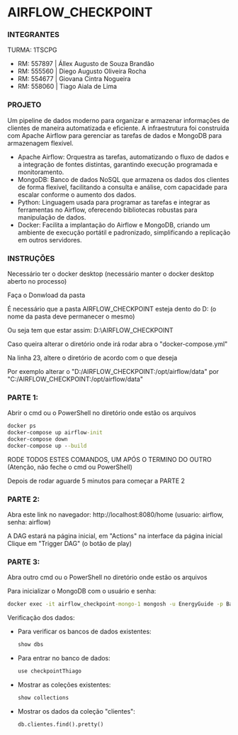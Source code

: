 # AIRFLOW_CHECKPOINT

### INTEGRANTES

TURMA: 1TSCPG

- RM: 557897 | Állex Augusto de Souza Brandão
- RM: 555560 | Diego Augusto Oliveira Rocha
- RM: 554677 | Giovana Cintra Nogueira
- RM: 558060 | Tiago Aiala de Lima

### PROJETO

Um pipeline de dados moderno para organizar e armazenar informações de clientes de maneira automatizada e eficiente. A infraestrutura foi construída com Apache Airflow para gerenciar as tarefas de dados e MongoDB para armazenagem flexível.

- Apache Airflow: Orquestra as tarefas, automatizando o fluxo de dados e a integração de fontes distintas, garantindo execução programada e monitoramento.
- MongoDB: Banco de dados NoSQL que armazena os dados dos clientes de forma flexível, facilitando a consulta e análise, com capacidade para escalar conforme o aumento dos dados.
- Python: Linguagem usada para programar as tarefas e integrar as ferramentas no Airflow, oferecendo bibliotecas robustas para manipulação de dados.
- Docker: Facilita a implantação do Airflow e MongoDB, criando um ambiente de execução portátil e padronizado, simplificando a replicação em outros servidores.

### INSTRUÇÕES

Necessário ter o docker desktop
(necessário manter o docker desktop aberto no processo)

Faça o Donwload da pasta

É necessário que a pasta AIRFLOW_CHECKPOINT esteja dento do D:
(o nome da pasta deve permanecer o mesmo)

Ou seja tem que estar assim:
D:\AIRFLOW_CHECKPOINT

Caso queira alterar o diretório onde irá rodar abra o "docker-compose.yml"

Na linha 23, altere o diretório de acordo com o que deseja

Por exemplo alterar o "D:/AIRFLOW_CHECKPOINT:/opt/airflow/data" por
"C:/AIRFLOW_CHECKPOINT:/opt/airflow/data"

### PARTE 1:

Abrir o cmd ou o PowerShell no diretório onde estão os arquivos

```cmd
docker ps
docker-compose up airflow-init
docker-compose down
docker-compose up --build
```

RODE TODOS ESTES COMANDOS, UM APÓS O TERMINO DO OUTRO
(Atenção, não feche o cmd ou PowerShell)

Depois de rodar aguarde 5 minutos para começar a PARTE 2

### PARTE 2:

Abra este link no navegador: http://localhost:8080/home (usuario: airflow, senha: airflow)

A DAG estará na página inicial, em "Actions" na interface da página inicial
Clique em "Trigger DAG" (o botão de play)

### PARTE 3:

Abra outro cmd ou o PowerShell no diretório onde estão os arquivos

Para inicializar o MongoDB com o usuário e senha:

```cmd
docker exec -it airflow_checkpoint-mongo-1 mongosh -u EnergyGuide -p Backcast --authenticationDatabase admin
```

Verificação dos dados:

- Para verificar os bancos de dados existentes:

  ```cmd
  show dbs
  ```

- Para entrar no banco de dados:

  ```cmd
  use checkpointThiago
  ```

- Mostrar as coleções existentes:

  ```cmd
  show collections
  ```

- Mostrar os dados da coleção "clientes":
  ```cmd
  db.clientes.find().pretty()
  ```
